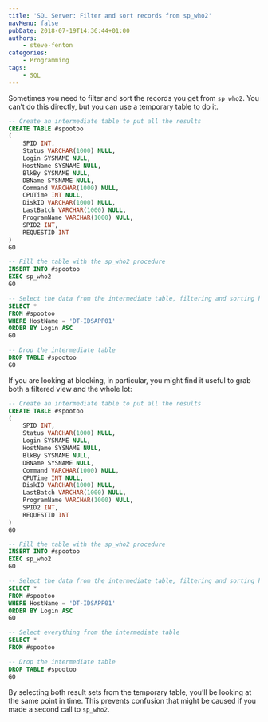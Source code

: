```yaml
---
title: 'SQL Server: Filter and sort records from sp_who2'
navMenu: false
pubDate: 2018-07-19T14:36:44+01:00
authors:
    - steve-fenton
categories:
    - Programming
tags:
    - SQL
---
```


Sometimes you need to filter and sort the records you get from `sp_who2`. You can’t do this directly, but you can use a temporary table to do it.

```sql
-- Create an intermediate table to put all the results
CREATE TABLE #spootoo
(
    SPID INT,  
    Status VARCHAR(1000) NULL,  
    Login SYSNAME NULL,  
    HostName SYSNAME NULL,  
    BlkBy SYSNAME NULL,  
    DBName SYSNAME NULL,  
    Command VARCHAR(1000) NULL,  
    CPUTime INT NULL,  
    DiskIO VARCHAR(1000) NULL,  
    LastBatch VARCHAR(1000) NULL,  
    ProgramName VARCHAR(1000) NULL,  
    SPID2 INT,
    REQUESTID INT
)
GO

-- Fill the table with the sp_who2 procedure
INSERT INTO #spootoo
EXEC sp_who2
GO

-- Select the data from the intermediate table, filtering and sorting however you like
SELECT *
FROM #spootoo
WHERE HostName = 'DT-IDSAPP01'
ORDER BY Login ASC
GO

-- Drop the intermediate table
DROP TABLE #spootoo
GO
```

If you are looking at blocking, in particular, you might find it useful to grab both a filtered view and the whole lot:

```sql
-- Create an intermediate table to put all the results
CREATE TABLE #spootoo
(
    SPID INT,  
    Status VARCHAR(1000) NULL,  
    Login SYSNAME NULL,  
    HostName SYSNAME NULL,  
    BlkBy SYSNAME NULL,  
    DBName SYSNAME NULL,  
    Command VARCHAR(1000) NULL,  
    CPUTime INT NULL,  
    DiskIO VARCHAR(1000) NULL,  
    LastBatch VARCHAR(1000) NULL,  
    ProgramName VARCHAR(1000) NULL,  
    SPID2 INT,
    REQUESTID INT
)
GO

-- Fill the table with the sp_who2 procedure
INSERT INTO #spootoo
EXEC sp_who2
GO

-- Select the data from the intermediate table, filtering and sorting however you like
SELECT *
FROM #spootoo
WHERE HostName = 'DT-IDSAPP01'
ORDER BY Login ASC
GO

-- Select everything from the intermediate table
SELECT *
FROM #spootoo

-- Drop the intermediate table
DROP TABLE #spootoo
GO
```

By selecting both result sets from the temporary table, you’ll be looking at the same point in time. This prevents confusion that might be caused if you made a second call to `sp_who2`.